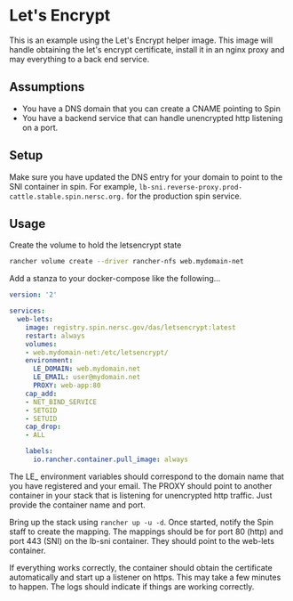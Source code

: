 # Let's Encrypt

This is an example using the Let's Encrypt helper image.  This image will handle obtaining the let's encrypt certificate, install it in an nginx proxy and may everything to a back end service.

## Assumptions

* You have a DNS domain that you can create a CNAME pointing to Spin
* You have a backend service that can handle unencrypted http listening on a port.

## Setup

Make sure you have updated the DNS entry for your domain to point to the SNI container in spin.
For example, `lb-sni.reverse-proxy.prod-cattle.stable.spin.nersc.org.` for the production spin service.

## Usage

Create the volume to hold the letsencrypt state

```bash
rancher volume create --driver rancher-nfs web.mydomain-net
```

Add a stanza to your docker-compose like the following...

```yaml
version: '2'

services:
  web-lets:
    image: registry.spin.nersc.gov/das/letsencrypt:latest
    restart: always
    volumes:
    - web.mydomain-net:/etc/letsencrypt/
    environment:
      LE_DOMAIN: web.mydomain.net
      LE_EMAIL: user@mydomain.net
      PROXY: web-app:80
    cap_add:
    - NET_BIND_SERVICE
    - SETGID
    - SETUID
    cap_drop:
    - ALL

    labels:
      io.rancher.container.pull_image: always
```

The LE_ environment variables should correspond to the domain name that you have registered and your email.
The PROXY should point to another container in your stack that is listening for unencrypted http traffic.  Just
provide the container name and port.

Bring up the stack using `rancher up -u -d`.  Once started, notify the Spin staff to create the mapping.  The mappings
should be for port 80 (http)  and port 443 (SNI) on the lb-sni container.  They should point to the web-lets container.

If everything works correctly, the container should obtain the certificate automatically and start up a listener on https.
This may take a few minutes to happen.  The logs should indicate if things are working correctly.



